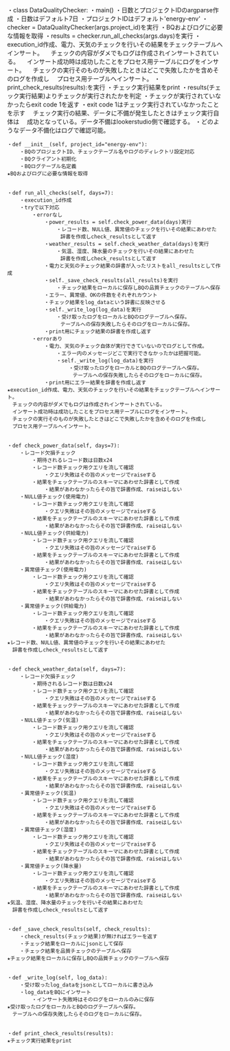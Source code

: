 ・class DataQualityChecker:
    ・main()
        ・日数とプロジェクトIDのargparse作成
            ・日数はデフォルト7日
            ・プロジェクトIDはデフォルト'energy-env'
        ・checker = DataQualityChecker(args.project_id)を実行
            ・BQおよびログに必要な情報を取得
        ・results = checker.run_all_checks(args.days)を実行
            ・execution_id作成、電力、天気のチェックを行いその結果をチェックテーブルへインサート。
            　チェックの内容がダメでもログは作成されインサートされている。
            　インサート成功時は成功したことをプロセス用テーブルにログをインサート。
            　チェックの実行そのものが失敗したときはどこで失敗したかを含めそのログを作成し
            　プロセス用テーブルへインサート。
        ・print_check_results(results):を実行
            ・チェック実行結果をprint
        ・results(チェック実行結果)よりチェックが実行されたかを判定
            ・チェックが実行されていなかったらexit code 1を返す
                ・exit code 1はチェック実行されていなかったことを示す
                　チェック実行の結果、データに不備が発生したときはチェック実行自体は
                　成功となっている。データ不備はlookerstudio側で確認する。
                    ・どのようなデータ不備化はログで確認可能。
    


    ・def __init__(self, project_id="energy-env"):
        ・BQのプロジェクトID、チェックテーブル名やログのディレクトリ設定対応
        ・BQクライアント初期化
        ・BQログテーブル名定義
    ★BQおよびログに必要な情報を取得


    ・def run_all_checks(self, days=7):
        ・execution_id作成
        ・tryで以下対応
            ・errorなし
                ・power_results = self.check_power_data(days)実行
                    ・レコード数、NULL値、異常値のチェックを行いその結果にあわせた
            　      　辞書を作成しcheck_resultsとして返す
                ・weather_results = self.check_weather_data(days)を実行
                    ・気温、湿度、降水量のチェックを行いその結果にあわせた
            　      　辞書を作成しcheck_resultsとして返す
                ・電力と天気のチェック結果の辞書が入ったリストをall_resultsとして作成
                ・self._save_check_results(all_results)を実行
                    ・チェック結果をローカルに保存しBQの品質チェックのテーブルへ保存
                ・エラー、異常値、OKの件数をそれぞれカウント
                ・チェック結果をlog_dataという辞書に反映させる
                ・self._write_log(log_data)を実行
                    ・受け取ったログをローカルとBQのログテーブルへ保存。
        　          　テーブルへの保存失敗したらそのログをローカルに保存。
                ・print用にチェック結果の辞書を作成し返す
            ・errorあり
                ・電力、天気のチェック自体が実行できていないのでログとして作成。
                    ・エラー内のメッセージどこで実行できなかったかは把握可能。
                    ・self._write_log(log_data)を実行
                        ・受け取ったログをローカルとBQのログテーブルへ保存。
            　          　テーブルへの保存失敗したらそのログをローカルに保存。
                ・print用にエラー結果を辞書を作成し返す
    ★execution_id作成、電力、天気のチェックを行いその結果をチェックテーブルへインサート。
    　チェックの内容がダメでもログは作成されインサートされている。
    　インサート成功時は成功したことをプロセス用テーブルにログをインサート。
    　チェックの実行そのものが失敗したときはどこで失敗したかを含めそのログを作成し
    　プロセス用テーブルへインサート。


    ・def check_power_data(self, days=7):
        ・レコード欠損チェック
            ・期待されるレコード数は日数x24
            ・レコード数チェック用クエリを流して確認
                ・クエリ失敗はその旨のメッセージでraiseする
            ・結果をチェックテーブルのスキーマにあわせた辞書として作成
                ・結果があわなかったらその旨で辞書作成、raiseはしない
        ・NULL値チェック(使用電力)
            ・レコード数チェック用クエリを流して確認
                ・クエリ失敗はその旨のメッセージでraiseする
            ・結果をチェックテーブルのスキーマにあわせた辞書として作成
                ・結果があわなかったらその旨で辞書作成、raiseはしない
        ・NULL値チェック(供給電力)
            ・レコード数チェック用クエリを流して確認
                ・クエリ失敗はその旨のメッセージでraiseする
            ・結果をチェックテーブルのスキーマにあわせた辞書として作成
                ・結果があわなかったらその旨で辞書作成、raiseはしない
        ・異常値チェック(使用電力)
            ・レコード数チェック用クエリを流して確認
                ・クエリ失敗はその旨のメッセージでraiseする
            ・結果をチェックテーブルのスキーマにあわせた辞書として作成
                ・結果があわなかったらその旨で辞書作成、raiseはしない
        ・異常値チェック(供給電力)
            ・レコード数チェック用クエリを流して確認
                ・クエリ失敗はその旨のメッセージでraiseする
            ・結果をチェックテーブルのスキーマにあわせた辞書として作成
                ・結果があわなかったらその旨で辞書作成、raiseはしない
    ★レコード数、NULL値、異常値のチェックを行いその結果にあわせた
    　辞書を作成しcheck_resultsとして返す


    ・def check_weather_data(self, days=7):
        ・レコード欠損チェック
            ・期待されるレコード数は日数x24
            ・レコード数チェック用クエリを流して確認
                ・クエリ失敗はその旨のメッセージでraiseする
            ・結果をチェックテーブルのスキーマにあわせた辞書として作成
                ・結果があわなかったらその旨で辞書作成、raiseはしない
        ・NULL値チェック(気温)
            ・レコード数チェック用クエリを流して確認
                ・クエリ失敗はその旨のメッセージでraiseする
            ・結果をチェックテーブルのスキーマにあわせた辞書として作成
                ・結果があわなかったらその旨で辞書作成、raiseはしない
        ・NULL値チェック(湿度)
            ・レコード数チェック用クエリを流して確認
                ・クエリ失敗はその旨のメッセージでraiseする
            ・結果をチェックテーブルのスキーマにあわせた辞書として作成
                ・結果があわなかったらその旨で辞書作成、raiseはしない
        ・異常値チェック(気温)
            ・レコード数チェック用クエリを流して確認
                ・クエリ失敗はその旨のメッセージでraiseする
            ・結果をチェックテーブルのスキーマにあわせた辞書として作成
                ・結果があわなかったらその旨で辞書作成、raiseはしない
        ・異常値チェック(湿度)
            ・レコード数チェック用クエリを流して確認
                ・クエリ失敗はその旨のメッセージでraiseする
            ・結果をチェックテーブルのスキーマにあわせた辞書として作成
                ・結果があわなかったらその旨で辞書作成、raiseはしない
        ・異常値チェック(降水量)
            ・レコード数チェック用クエリを流して確認
                ・クエリ失敗はその旨のメッセージでraiseする
            ・結果をチェックテーブルのスキーマにあわせた辞書として作成
                ・結果があわなかったらその旨で辞書作成、raiseはしない
    ★気温、湿度、降水量のチェックを行いその結果にあわせた
    　辞書を作成しcheck_resultsとして返す


    ・def _save_check_results(self, check_results):
        ・check_results(チェック結果)が無ければエラーを返す
        ・チェック結果をローカルにjsonとして保存
        ・チェック結果を品質チェックのテーブルへ保存
    ★チェック結果をローカルに保存しBQの品質チェックのテーブルへ保存


    ・def _write_log(self, log_data):
        ・受け取ったlog_dataをjsonとしてローカルに書き込み
        ・log_dataをBQにインサート
            ・インサート失敗時はそのログをローカルのみに保存
    ★受け取ったログをローカルとBQのログテーブルへ保存。
    　テーブルへの保存失敗したらそのログをローカルに保存。


    ・def print_check_results(results):
    ★チェック実行結果をprint